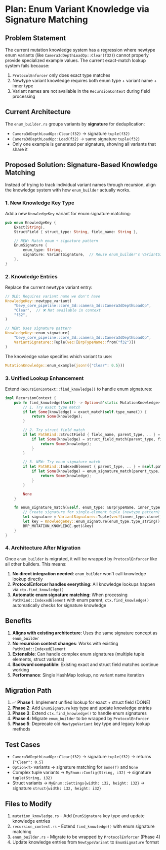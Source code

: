 # Plan: Enum Variant Knowledge via Signature Matching

## Problem Statement

The current mutation knowledge system has a regression where newtype enum variants (like `Camera3dDepthLoadOp::Clear(f32)`) cannot properly provide specialized example values. The current exact-match lookup system fails because:

1. `ProtocolEnforcer` only does exact type matches
2. Newtype variant knowledge requires both enum type + variant name + inner type
3. Variant names are not available in the `RecursionContext` during field processing

## Current Architecture

The `enum_builder.rs` groups variants by **signature** for deduplication:
- `Camera3dDepthLoadOp::Clear(f32)` → signature `tuple(f32)`
- `Camera3dDepthLoadOp::Load(f32)` → same signature `tuple(f32)`
- Only one example is generated per signature, showing all variants that share it

## Proposed Solution: Signature-Based Knowledge Matching

Instead of trying to track individual variant names through recursion, align the knowledge system with how `enum_builder` actually works.

### 1. New Knowledge Key Type

Add a new `KnowledgeKey` variant for enum signature matching:

```rust
pub enum KnowledgeKey {
    Exact(String),
    StructField { struct_type: String, field_name: String },

    // NEW: Match enum + signature pattern
    EnumSignature {
        enum_type: String,
        signature: VariantSignature,  // Reuse enum_builder's VariantSignature
    },
}
```

### 2. Knowledge Entries

Replace the current newtype variant entry:

```rust
// OLD: Requires variant name we don't have
KnowledgeKey::newtype_variant(
    "bevy_core_pipeline::core_3d::camera_3d::Camera3dDepthLoadOp",
    "Clear",  // ❌ Not available in context
    "f32",
)

// NEW: Uses signature pattern
KnowledgeKey::enum_signature(
    "bevy_core_pipeline::core_3d::camera_3d::Camera3dDepthLoadOp",
    VariantSignature::Tuple(vec![BrpTypeName::from("f32")])
)
```

The knowledge value specifies which variant to use:

```rust
MutationKnowledge::enum_example(json!({"Clear": 0.5}))
```

### 3. Unified Lookup Enhancement

Extend `RecursionContext::find_knowledge()` to handle enum signatures:

```rust
impl RecursionContext {
    pub fn find_knowledge(&self) -> Option<&'static MutationKnowledge> {
        // 1. Try exact type match
        if let Some(knowledge) = exact_match(self.type_name()) {
            return Some(knowledge);
        }

        // 2. Try struct field match
        if let PathKind::StructField { field_name, parent_type, .. } = &self.path_kind {
            if let Some(knowledge) = struct_field_match(parent_type, field_name) {
                return Some(knowledge);
            }
        }

        // 3. NEW: Try enum signature match
        if let PathKind::IndexedElement { parent_type, .. } = &self.path_kind {
            if let Some(knowledge) = enum_signature_match(parent_type, self.type_name()) {
                return Some(knowledge);
            }
        }

        None
    }

    fn enum_signature_match(&self, enum_type: &BrpTypeName, inner_type: &BrpTypeName) -> Option<&'static MutationKnowledge> {
        // Create signature for single-element tuple (newtype pattern)
        let signature = VariantSignature::Tuple(vec![inner_type.clone()]);
        let key = KnowledgeKey::enum_signature(enum_type.type_string(), signature);
        BRP_MUTATION_KNOWLEDGE.get(&key)
    }
}
```

### 4. Architecture After Migration

Once `enum_builder` is migrated, it will be wrapped by `ProtocolEnforcer` like all other builders. This means:

1. **No direct integration needed**: `enum_builder` won't call knowledge lookup directly
2. **ProtocolEnforcer handles everything**: All knowledge lookups happen via `ctx.find_knowledge()`
3. **Automatic enum signature matching**: When processing `PathKind::IndexedElement` with enum parent, `ctx.find_knowledge()` automatically checks for signature knowledge

## Benefits

1. **Aligns with existing architecture**: Uses the same signature concept as `enum_builder`
2. **No recursion context changes**: Works with existing `PathKind::IndexedElement`
3. **Extensible**: Can handle complex enum signatures (multiple tuple elements, struct variants)
4. **Backward compatible**: Existing exact and struct field matches continue working
5. **Performance**: Single HashMap lookup, no variant name iteration

## Migration Path

1. ✅ **Phase 1**: Implement unified lookup for exact + struct field (DONE)
2. **Phase 2**: Add `EnumSignature` key type and update knowledge entries
3. **Phase 3**: Extend `ctx.find_knowledge()` to handle enum signatures
4. **Phase 4**: Migrate `enum_builder` to be wrapped by `ProtocolEnforcer`
5. **Phase 5**: Deprecate old `NewtypeVariant` key type and legacy lookup methods

## Test Cases

- `Camera3dDepthLoadOp::Clear(f32)` → signature `tuple(f32)` → returns `{"Clear": 0.5}`
- `Option<T>` variants → signature matching for `Some(T)` and `None`
- Complex tuple variants → `MyEnum::Config(String, i32)` → signature `tuple(String, i32)`
- Struct variants → `MyEnum::Settings{width: i32, height: i32}` → signature `struct{width: i32, height: i32}`

## Files to Modify

1. `mutation_knowledge.rs` - Add `EnumSignature` key type and update knowledge entries
2. `recursion_context.rs` - Extend `find_knowledge()` with enum signature matching
3. `enum_builder.rs` - Migrate to be wrapped by `ProtocolEnforcer` (Phase 4)
4. Update knowledge entries from `NewtypeVariant` to `EnumSignature` format